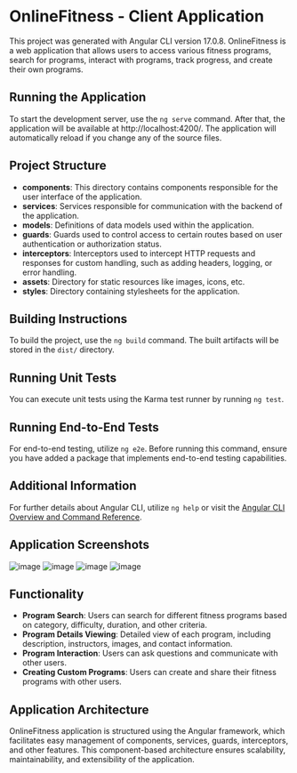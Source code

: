 # OnlineFitness - Client Application

This project was generated with Angular CLI version 17.0.8. OnlineFitness is a web application that allows users to access various fitness programs, search for programs, interact with programs, track progress, and create their own programs.

## Running the Application

To start the development server, use the `ng serve` command. After that, the application will be available at http://localhost:4200/. The application will automatically reload if you change any of the source files.

## Project Structure

- **components**: This directory contains components responsible for the user interface of the application.
- **services**: Services responsible for communication with the backend of the application.
- **models**: Definitions of data models used within the application.
- **guards**: Guards used to control access to certain routes based on user authentication or authorization status.
- **interceptors**: Interceptors used to intercept HTTP requests and responses for custom handling, such as adding headers, logging, or error handling.
- **assets**: Directory for static resources like images, icons, etc.
- **styles**: Directory containing stylesheets for the application.

## Building Instructions

To build the project, use the `ng build` command. The built artifacts will be stored in the `dist/` directory.

## Running Unit Tests

You can execute unit tests using the Karma test runner by running `ng test`.

## Running End-to-End Tests

For end-to-end testing, utilize `ng e2e`. Before running this command, ensure you have added a package that implements end-to-end testing capabilities.

## Additional Information

For further details about Angular CLI, utilize `ng help` or visit the [Angular CLI Overview and Command Reference](https://angular.io/cli).

## Application Screenshots

![image](https://github.com/frke001/Task-scheduler-and-parallel-processing-of-multimedia-data/assets/93668747/1a0347da-d22c-4ce4-9315-5ae34257a441)
![image](https://github.com/frke001/Task-scheduler-and-parallel-processing-of-multimedia-data/assets/93668747/9590994a-31cd-4dda-be66-3ccc56039ca8)
![image](https://github.com/frke001/Task-scheduler-and-parallel-processing-of-multimedia-data/assets/93668747/98123e6f-73b4-4e98-8e7e-a9583cabe99e)
![image](https://github.com/frke001/Task-scheduler-and-parallel-processing-of-multimedia-data/assets/93668747/b82b385c-49e3-4e8f-9542-45cf00cb4573)
## Functionality

- **Program Search**: Users can search for different fitness programs based on category, difficulty, duration, and other criteria.
- **Program Details Viewing**: Detailed view of each program, including description, instructors, images, and contact information.
- **Program Interaction**: Users can ask questions and communicate with other users.
- **Creating Custom Programs**: Users can create and share their fitness programs with other users.

## Application Architecture

OnlineFitness application is structured using the Angular framework, which facilitates easy management of components, services, guards, interceptors, and other features. This component-based architecture ensures scalability, maintainability, and extensibility of the application.

